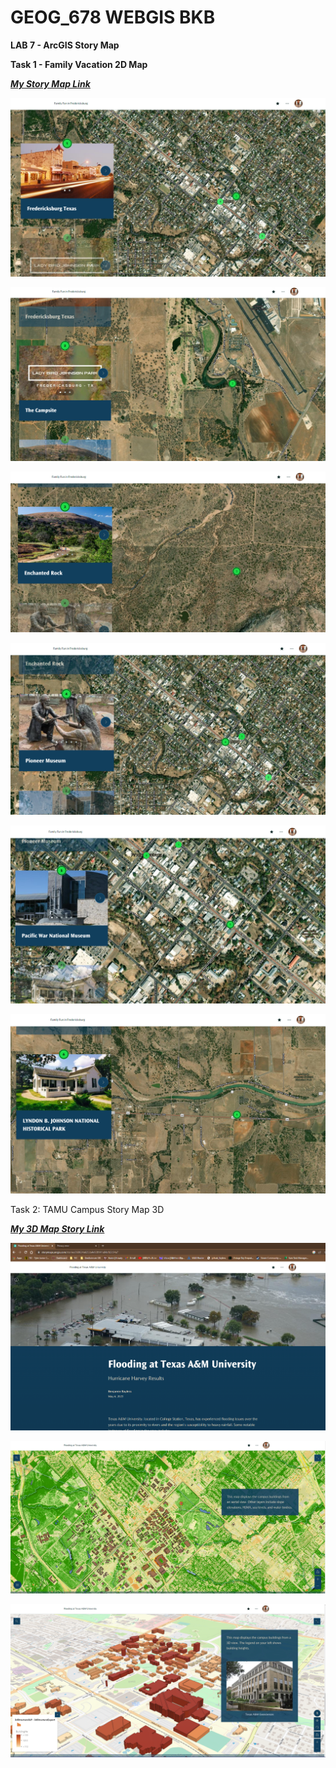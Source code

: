# GEOG_678 WEBGIS BKB

**LAB 7 - ArcGIS Story Map**

**Task 1 - Family Vacation 2D Map**

***[My Story Map Link](https://storymaps.arcgis.com/stories/4b7f7e108ecb4d248664f8ad72d04b18)***

![1683229598218](image/README/1683229598218.png)

![1683229633338](image/README/1683229633338.png)

![1683229655806](image/README/1683229655806.png)

![1683229680616](image/README/1683229680616.png)

![1683229705681](image/README/1683229705681.png)

![1683229725184](image/README/1683229725184.png)



Task 2: TAMU Campus Story Map 3D

***[My 3D Map Story Link](https://storymaps.arcgis.com/stories/360624a6252a4e928141a04afb3c94a7)***

![1683401764143](image/README/1683401764143.png)

![1683401796809](image/README/1683401796809.png)

![1683401837105](image/README/1683401837105.png)
